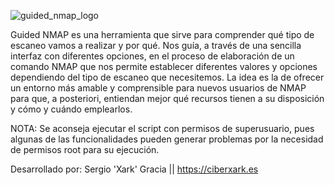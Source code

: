 
![guided_nmap_logo](https://github.com/user-attachments/assets/340e9462-dfff-44b9-b242-14885f73f1c2)

Guided NMAP es una herramienta que sirve para comprender qué tipo de escaneo vamos a realizar y por qué. Nos guía, a través de una sencilla interfaz con diferentes opciones, en el proceso de elaboración de un comando NMAP que nos permite establecer diferentes valores y opciones dependiendo del tipo de escaneo que necesitemos. La idea es la de ofrecer un entorno más amable y comprensible para nuevos usuarios de NMAP para que, a posteriori, entiendan mejor qué recursos tienen a su disposición y cómo y cuándo emplearlos.

NOTA: Se aconseja ejecutar el script con permisos de superusuario, pues algunas de las funcionalidades pueden generar problemas por la necesidad de permisos root para su ejecución.

Desarrollado por: Sergio 'Xark' Gracia || https://ciberxark.es
